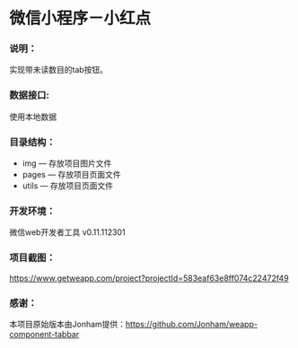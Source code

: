 # 微信小程序－小红点

### 说明：

实现带未读数目的tab按钮。

### 数据接口:

使用本地数据

### 目录结构：

- img — 存放项目图片文件
- pages — 存放项目页面文件
- utils — 存放项目页面文件

### 开发环境：

微信web开发者工具 v0.11.112301

### 项目截图：

https://www.getweapp.com/project?projectId=583eaf63e8ff074c22472f49

### 感谢：

本项目原始版本由Jonham提供：https://github.com/Jonham/weapp-component-tabbar